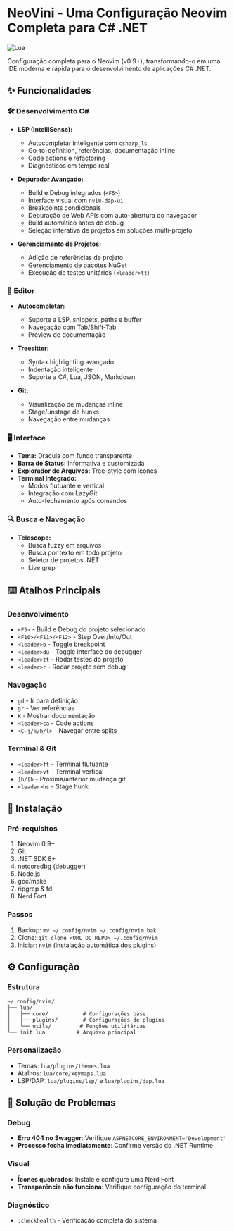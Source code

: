 # NeoVini - Uma Configuração Neovim Completa para C# .NET

![Lua](https://img.shields.io/badge/Made%20with-Lua-blue.svg?style=for-the-badge&logo=lua)

Configuração completa para o Neovim (v0.9+), transformando-o em uma IDE moderna e rápida para o desenvolvimento de aplicações C# .NET.

## ✨ Funcionalidades

### 🛠️ Desenvolvimento C#
* **LSP (IntelliSense):** 
    * Autocompletar inteligente com `csharp_ls`
    * Go-to-definition, referências, documentação inline
    * Code actions e refactoring
    * Diagnósticos em tempo real

* **Depurador Avançado:**
    * Build e Debug integrados (`<F5>`)
    * Interface visual com `nvim-dap-ui`
    * Breakpoints condicionais
    * Depuração de Web APIs com auto-abertura do navegador
    * Build automático antes do debug
    * Seleção interativa de projetos em soluções multi-projeto

* **Gerenciamento de Projetos:**
    * Adição de referências de projeto
    * Gerenciamento de pacotes NuGet
    * Execução de testes unitários (`<leader>tt`)

### 🎯 Editor
* **Autocompletar:** 
    * Suporte a LSP, snippets, paths e buffer
    * Navegação com Tab/Shift-Tab
    * Preview de documentação

* **Treesitter:**
    * Syntax highlighting avançado
    * Indentação inteligente
    * Suporte a C#, Lua, JSON, Markdown

* **Git:**
    * Visualização de mudanças inline
    * Stage/unstage de hunks
    * Navegação entre mudanças

### 🖥️ Interface
* **Tema:** Dracula com fundo transparente
* **Barra de Status:** Informativa e customizada
* **Explorador de Arquivos:** Tree-style com ícones
* **Terminal Integrado:** 
    * Modos flutuante e vertical
    * Integração com LazyGit
    * Auto-fechamento após comandos

### 🔍 Busca e Navegação
* **Telescope:**
    * Busca fuzzy em arquivos
    * Busca por texto em todo projeto
    * Seletor de projetos .NET
    * Live grep

## ⌨️ Atalhos Principais

### Desenvolvimento
* `<F5>` - Build e Debug do projeto selecionado
* `<F10>/<F11>/<F12>` - Step Over/Into/Out
* `<leader>b` - Toggle breakpoint
* `<leader>du` - Toggle interface do debugger
* `<leader>tt` - Rodar testes do projeto
* `<leader>r` - Rodar projeto sem debug

### Navegação
* `gd` - Ir para definição
* `gr` - Ver referências
* `K` - Mostrar documentação
* `<leader>ca` - Code actions
* `<C-j/k/h/l>` - Navegar entre splits

### Terminal & Git
* `<leader>ft` - Terminal flutuante
* `<leader>vt` - Terminal vertical
* `]h/[h` - Próxima/anterior mudança git
* `<leader>hs` - Stage hunk

## 🚀 Instalação

### Pré-requisitos
1. Neovim 0.9+
2. Git
3. .NET SDK 8+
4. netcoredbg (debugger)
5. Node.js
6. gcc/make
7. ripgrep & fd
8. Nerd Font

### Passos
1. Backup: `mv ~/.config/nvim ~/.config/nvim.bak`
2. Clone: `git clone <URL_DO_REPO> ~/.config/nvim`
3. Iniciar: `nvim` (instalação automática dos plugins)

## ⚙️ Configuração

### Estrutura
```
~/.config/nvim/
├── lua/
│   ├── core/           # Configurações base
│   ├── plugins/        # Configurações de plugins
│   └── utils/         # Funções utilitárias
└── init.lua          # Arquivo principal
```

### Personalização
* Temas: `lua/plugins/themes.lua`
* Atalhos: `lua/core/keymaps.lua`
* LSP/DAP: `lua/plugins/lsp/` e `lua/plugins/dap.lua`

## 🔧 Solução de Problemas

### Debug
* **Erro 404 no Swagger**: Verifique `ASPNETCORE_ENVIRONMENT='Development'`
* **Processo fecha imediatamente**: Confirme versão do .NET Runtime

### Visual
* **Ícones quebrados**: Instale e configure uma Nerd Font
* **Transparência não funciona**: Verifique configuração do terminal

### Diagnóstico
* `:checkhealth` - Verificação completa do sistema

